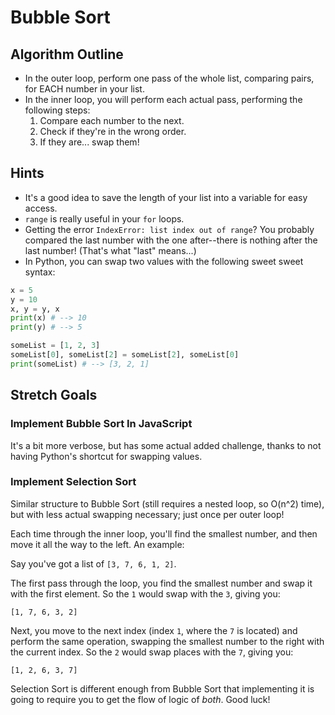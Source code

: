 # Bubble Sort

## Algorithm Outline

- In the outer loop, perform one pass of the whole list, comparing pairs, for EACH number in your list.
- In the inner loop, you will perform each actual pass, performing the following steps:
  1. Compare each number to the next.
  2. Check if they're in the wrong order.
  3. If they are... swap them!

## Hints

- It's a good idea to save the length of your list into a variable for easy access.
- `range` is really useful in your `for` loops.
- Getting the error `IndexError: list index out of range`? You probably compared the last number with the one after--there is nothing after the last number! (That's what "last" means...)
- In Python, you can swap two values with the following sweet sweet syntax:

```python
x = 5
y = 10
x, y = y, x
print(x) # --> 10
print(y) # --> 5

someList = [1, 2, 3]
someList[0], someList[2] = someList[2], someList[0]
print(someList) # --> [3, 2, 1]
```

## Stretch Goals

### Implement Bubble Sort In JavaScript

It's a bit more verbose, but has some actual added challenge, thanks to not having Python's shortcut for swapping values.

### Implement Selection Sort

Similar structure to Bubble Sort (still requires a nested loop, so O(n^2) time), but with less actual swapping necessary; just once per outer loop!

Each time through the inner loop, you'll find the smallest number, and then move it all the way to the left. An example:

Say you've got a list of `[3, 7, 6, 1, 2]`.

The first pass through the loop, you find the smallest number and swap it with the first element. So the `1` would swap with the `3`, giving you:

`[1, 7, 6, 3, 2]`

Next, you move to the next index (index `1`, where the `7` is located) and perform the same operation, swapping the smallest number to the right with the current index. So the `2` would swap places with the `7`, giving you:

`[1, 2, 6, 3, 7]`

Selection Sort is different enough from Bubble Sort that implementing it is going to require you to get the flow of logic of _both_. Good luck!
